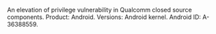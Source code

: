 An elevation of privilege vulnerability in Qualcomm closed source components. Product: Android. Versions: Android kernel. Android ID: A-36388559.
